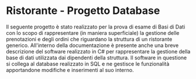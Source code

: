 # Ristorante - Progetto Database
Il seguente progetto è stato realizzato per la prova di esame di Basi di Dati con lo scopo di rappresentare (in maniera superficiale) la gestione delle prenotazioni e degli ordini che riguardano la struttura di un ristorante generico.
All'interno della documentazione è presente anche una breve descrizione del software realizzato in C# per rappresentare la gestione della base di dati utilizzata dai dipendenti della struttura. 
Il software in questione si collega al database realizzato in SQL e ne gestisce le funzionalità apportandone modifiche e inserimenti al suo interno. 
